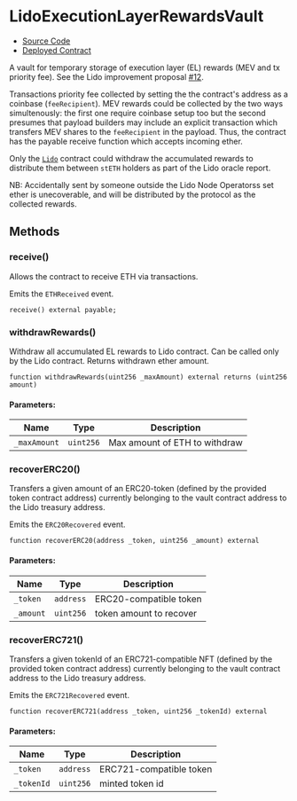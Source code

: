 # LidoExecutionLayerRewardsVault

- [Source Code](https://github.com/lidofinance/lido-dao/blob/develop/contracts/0.8.9/LidoExecutionLayerRewardsVault.sol)
- [Deployed Contract](https://etherscan.io/address/0x388C818CA8B9251b393131C08a736A67ccB19297)

A vault for temporary storage of execution layer (EL) rewards (MEV and tx priority fee).
See the Lido improvement proposal [#12](https://github.com/lidofinance/lido-improvement-proposals/blob/develop/LIPS/lip-12.md).

Transactions priority fee collected by setting the the contract's address as a coinbase (`feeRecipient`). MEV rewards could be collected by the two ways simultenously: the first one require coinbase setup too but the second presumes that payload builders may include an explicit transaction which transfers MEV shares to the `feeRecipient` in the payload. Thus, the contract has the payable receive function which accepts incoming ether.

Only the [`Lido`](lido) contract could withdraw the accumulated rewards to distribute them between `stETH` holders as part of the Lido oracle report.

NB: Accidentally sent by someone outside the Lido Node Operatorss set ether is unecoverable, and will be distributed by the protocol as the collected rewards.

## Methods

### receive()

Allows the contract to receive ETH via transactions.

Emits the `ETHReceived` event.

```sol
receive() external payable;
```

### withdrawRewards()

Withdraw all accumulated EL rewards to Lido contract. Can be called only by the Lido contract.
Returns withdrawn ether amount.

```sol
function withdrawRewards(uint256 _maxAmount) external returns (uint256 amount)
```

#### Parameters:

| Name         | Type      | Description                            |
| ------------ | --------- | -------------------------------------- |
| `_maxAmount` | `uint256` | Max amount of ETH to withdraw          |

### recoverERC20()

Transfers a given amount of an ERC20-token (defined by the provided token contract address)
currently belonging to the vault contract address to the Lido treasury address.

Emits the `ERC20Recovered` event.


```sol
function recoverERC20(address _token, uint256 _amount) external
```

#### Parameters:

| Name       | Type      | Description             |
| ---------- | --------- | ----------------------- |
| `_token`   | `address` | ERC20-compatible token  |
| `_amount`  | `uint256` | token amount to recover |

### recoverERC721()

Transfers a given tokenId of an ERC721-compatible NFT (defined by the provided token contract address)
currently belonging to the vault contract address to the Lido treasury address.

Emits the `ERC721Recovered` event.

```sol
function recoverERC721(address _token, uint256 _tokenId) external
```

#### Parameters:

| Name       | Type      | Description             |
| ---------- | --------- | ----------------------- |
| `_token`   | `address` | ERC721-compatible token |
| `_tokenId` | `uint256` | minted token id         |
